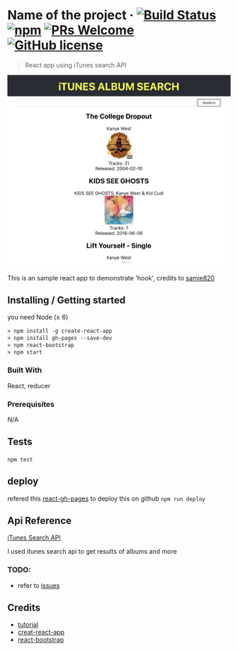 
# Name of the project &middot; [![Build Status](https://img.shields.io/travis/npm/npm/latest.svg?style=flat-square)](https://travis-ci.org/npm/npm) [![npm](https://img.shields.io/npm/v/npm.svg?style=flat-square)](https://www.npmjs.com/package/npm) [![PRs Welcome](https://img.shields.io/badge/PRs-welcome-brightgreen.svg?style=flat-square)](http://makeapullrequest.com) [![GitHub license](https://img.shields.io/badge/license-MIT-blue.svg?style=flat-square)](https://github.com/your/your-project/blob/master/LICENSE)
> React app using iTunes search API

![preview](img/preview.png)

This is an sample react app to demonstrate 'hook', credits to 
[samie820](https://github.com/samie820/hooks-movie-app/)

## Installing / Getting started

you need Node (≥ 6) 

```
> npm install -g create-react-app
> npm install gh-pages --save-dev
> npm react-bootstrap
> npm start
```


### Built With
React, reducer

### Prerequisites
N/A

## Tests

```npm test```

## deploy
refered this [react-gh-pages](https://github.com/gitname/react-gh-pages) to deploy this on github
```npm run deploy```

## Api Reference

[iTunes Search API](https://affiliate.itunes.apple.com/resources/documentation/itunes-store-web-service-search-api/)

I used itunes search api to get results of albums and more


### TODO:
- refer to [issues](https://github.com/kokospapa8/react-itunes-search/issues)

## Credits
- [tutorial](https://www.freecodecamp.org/news/how-to-build-a-movie-search-app-using-react-hooks-24eb72ddfaf7/)
- [creat-react-app](https://reactjs.org/docs/create-a-new-react-app.html)
- [react-bootstrap](https://react-bootstrap.github.io/)